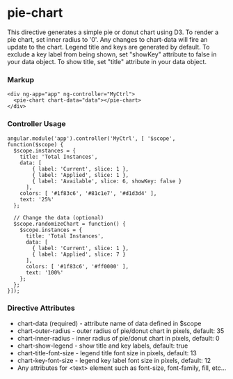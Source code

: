# pie-chart

This directive generates a simple pie or donut chart using D3. To render a pie chart, set inner radius to '0'. Any changes to chart-data will fire an update to the chart. Legend title and keys are generated by default. To exclude a key label from being shown, set "showKey" attribute to false in your data object. To show title, set "title" attribute in your data object.

### Markup
```
<div ng-app="app" ng-controller="MyCtrl">
  <pie-chart chart-data="data"></pie-chart>
</div>
```

### Controller Usage
```
angular.module('app').controller('MyCtrl', [ '$scope', function($scope) {
  $scope.instances = {
    title: 'Total Instances',
    data: [
        { label: 'Current', slice: 1 },
        { label: 'Applied', slice: 1 },
        { label: 'Available', slice: 6, showKey: false }
      ],
    colors: [ '#1f83c6', '#81c1e7', '#d1d3d4' ],
    text: '25%'
  };

  // Change the data (optional)
  $scope.randomizeChart = function() {
    $scope.instances = {
      title: 'Total Instances',
      data: [
        { label: 'Current', slice: 1 },
        { label: 'Applied', slice: 7 }
      ],
      colors: [ '#1f83c6', '#ff0000' ],
      text: '100%'
    };
  };
}]);
```

### Directive Attributes
- chart-data (required) - attribute name of data defined in $scope
- chart-outer-radius - outer radius of pie/donut chart in pixels, default: 35
- chart-inner-radius - inner radius of pie/donut chart in pixels, default: 0
- chart-show-legend - show title and key labels, default: true
- chart-title-font-size - legend title font size in pixels, default: 13
- chart-key-font-size - legend key label font size in pixels, default: 12
- Any attributes for &lt;text&gt; element such as font-size, font-family, fill, etc...
